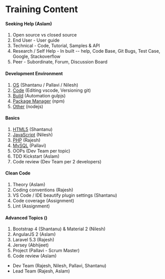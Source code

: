 # Training Content
#### Seeking Help (Aslam)
1. Open source vs closed source
2. End User - User guide
3. Technical - Code, Tutorial, Samples & API
4. Research / Self Help - In built -- help, Code Base, Git Bugs, Test Case, Google, Stackoverflow
5. Peer - Subordinate, Forum, Discussion Board

#### Development Environment
1. [OS](linux.md) (Shantanu / Pallavi / Nilesh)
1. [Code](code.md) (Editing vscode, Versioning git)
1. [Build](build.md) (Automation gulpjs)
1. [Package Manager](pm.md) (npm)
1. [Other](tools-other.md) (nodejs)

#### Basics
1. [HTML5](html.md) (Shantanu)
2. [JavaScript](javaScript.md) (Nilesh)
3. [PHP](php.md) (Rajesh)
4. [MySQL](mysql.md) (Pallavi)
5. OOPs (Dev Team per topic)
6. TDD Kickstart (Aslam)
6. Code review (Dev Team per 2 developers)

#### Clean Code 
1. Theory (Aslam)
2. Coding conventions (Rajesh)
3. VS Code / IDE beautify plugin settings (Shantanu)
4. Code coverage (Assignment)
5. Lint (Assignment)

#### Advanced Topics ()
1. Bootstrap 4 (Shantanu) & Material 2 (Nilesh)
2. AngularJS 2 (Aslam)
3. Laravel 5.3 (Rajesh)
4. Jersey (Abhijeet)
5. Project  (Pallavi - Scrum Master)
6. Code review (Aslam)

* Dev Team (Rajesh, Nilesh, Pallavi, Shantanu)
* Lead Team (Rajesh, Aslam)
